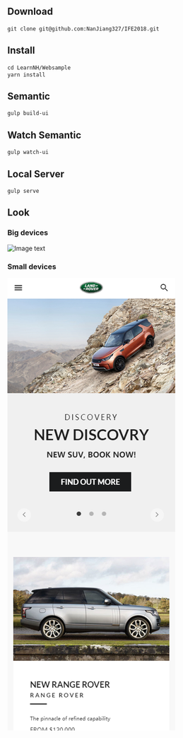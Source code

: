## Download

```
git clone git@github.com:NanJiang327/IFE2018.git
```

## Install

```
cd LearnNH/Websample
yarn install

```

## Semantic

```
gulp build-ui
```

## Watch Semantic

```
gulp watch-ui
```

## Local Server
```
gulp serve
```

## Look

### Big devices
![Image text](https://github.com/NanJiang327/IFE2018/blob/master/imgs/big_device.png?raw=true)

### Small devices

![Image text](https://github.com/NanJiang327/IFE2018/blob/master/imgs/small_device.png?raw=true)

